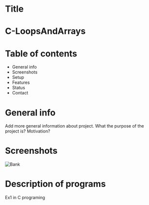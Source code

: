 # Title
# C-LoopsAndArrays
# Table of contents
* General info
* Screenshots
* Setup
* Features
* Status
* Contact

# General info
Add more general information about project. What the purpose of the project is? Motivation?

# Screenshots
![Bank](https://user-images.githubusercontent.com/73976733/100130990-1bb3cf00-2e8c-11eb-9735-f0d974d00132.jpg)

# Description of programs

Ex1 in C programing 
